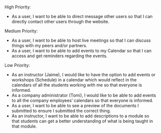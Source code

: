 High Priority:

- As a user, I want to be able to direct message other users so that I can directly contact other users through the website.

Medium Priority:

- As a user, I want to be able to host live meetings so that I can discuss things with my peers and/or partners.
- As a user, I want to be able to add events to my Calendar so that I can access and get reminders regarding the events.

Low Priority:

- As an instructor (Jaime), I would like to have the option to add events or workshops (Schedule) in a calendar which would reflect in the calendars of all the students working with me so that everyone is informed.
- As a company administrator (Tomi), I would like to be able to add events to all the company employees’ calendars so that everyone is informed.
- As a user, I want to be able to see a preview of the documents I submitted to ensure I submitted the correct thing.
- As an instructor, I want to be able to add descriptions to a module so that students can get a better understanding of what is being taught in that module.
